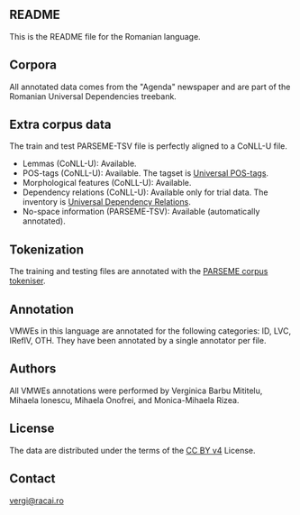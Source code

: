 README
------
This is the README file for the Romanian language.


Corpora
-------
All annotated data comes from the "Agenda" newspaper
and are part of the Romanian Universal Dependencies treebank.


Extra corpus data
-----------------
The train and test PARSEME-TSV file is perfectly aligned to a CoNLL-U file.

* Lemmas (CoNLL-U): Available.
* POS-tags (CoNLL-U): Available. The tagset is [Universal POS-tags](http://universaldependencies.org/u/pos).
* Morphological features (CoNLL-U): Available.
* Dependency relations (CoNLL-U): Available only for trial data. The inventory is [Universal Dependency Relations](http://universaldependencies.org/u/dep).
* No-space information (PARSEME-TSV): Available (automatically annotated).


Tokenization
------------
The training and testing files are annotated with the [PARSEME corpus tokeniser](http://typo.uni-konstanz.de/parseme/images/shared-task/tokenizer/parseme_tokenise.zip).


Annotation
----------
VMWEs in this language are annotated for the following categories: ID, LVC, IReflV, OTH.
They have been annotated by a single annotator per file.


Authors
----------
All VMWEs annotations were performed by Verginica Barbu Mititelu, Mihaela Ionescu, Mihaela Onofrei, and Monica-Mihaela Rizea.

License
----------
The data are distributed under the terms of the [CC BY v4](https://creativecommons.org/licenses/by/4.0/) License.

Contact
----------
vergi@racai.ro
